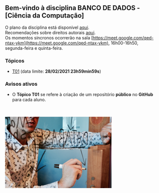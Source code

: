 ## Bem-vindo à disciplina **BANCO DE DADOS** - [Ciência da Computação]

O plano da disciplina está disponível [aqui](./media/bcc-bd-2020-2-plano.pdf).<br>
Recomendações sobre direitos autorais [aqui](./media/recomendacao-prograd.pdf).<br>
Os momentos síncronos ocorrerão na sala [https://meet.google.com/qed-ntax-ykm](https://meet.google.com/qed-ntax-ykm), 16h00-16h50, segunda-feira e quinta-feira.

### Tópicos

- [T01](topicos/01.md) (data limite: **28/02/2021 23h59min59s**)

### Avisos ativos

- O **Tópico T01** se refere à criação de um repositório **público** no **GitHub** para cada aluno.
<br>
<br>
<img src="./media/campaign-creators-IKHvOlZFCOg-unsplash.jpg" width="350">


